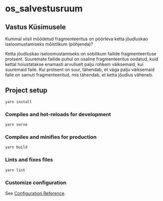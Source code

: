 # os_salvestusruum

## Vastus Küsimusele

Kummal viisil mõõdetud fragmenteeritus on pöörleva ketta jõudluskao iseloomustamiseks mõistlikum (põhjenda)?

Ketta jõudluskao iseloomustamiseks on sobilikum failide fragmenteerituse protsent.
Suuremate failide puhul on osaline fragmenteeritus oodatud, kuid kettal hoiustatakse enamasti arvuliselt palju rohkem väiksemaid, kui suuremaid faile.
Kui protsent on suur, tähendab, et väga palju väiksemaid faile on samuti fragmenteeritud, mis tähendab, et ketta jõudlus väheneb.

## Project setup
```
yarn install
```

### Compiles and hot-reloads for development
```
yarn serve
```

### Compiles and minifies for production
```
yarn build
```

### Lints and fixes files
```
yarn lint
```

### Customize configuration
See [Configuration Reference](https://cli.vuejs.org/config/).
